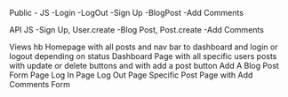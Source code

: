 Public - JS
-Login
-LogOut
-Sign Up
-BlogPost
-Add Comments

API JS
-Sign Up, User.create
-Blog Post, Post.create
-Add Comments

Views hb
Homepage with all posts and nav bar to dashboard and login or logout depending on status
Dashboard Page with all specific users posts with update or delete buttons and with add a post button
Add A Blog Post Form Page
Log In Page
Log Out Page
Specific Post Page with Add Comments Form
